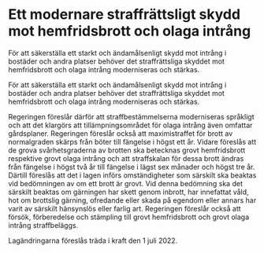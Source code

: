 # Ett modernare straffrättsligt skydd mot hemfridsbrott och olaga intrång

För att säkerställa ett starkt och ändamålsenligt skydd mot intrång i bostäder och andra platser behöver det straffrättsliga skyddet mot hemfridsbrott och olaga intrång moderniseras och stärkas.

För att säkerställa ett starkt och ändamålsenligt skydd mot intrång i bostäder och andra platser behöver det straffrättsliga skyddet mot hemfridsbrott och olaga intrång moderniseras och stärkas.

Regeringen föreslår därför att straffbestämmelserna moderniseras språkligt och att det klargörs att tillämpningsområdet för olaga intrång även omfattar gårdsplaner. Regeringen föreslår också att maximistraffet för brott av normalgraden skärps från böter till fängelse i högst ett år. Vidare föreslås att de grova svårhetsgraderna av brotten ska betecknas grovt hemfridsbrott respektive grovt olaga intrång och att straffskalan för dessa brott ändras från fängelse i högst två år till fängelse i lägst sex månader och högst tre år. Därtill föreslås att det i lagen införs omständigheter som särskilt ska beaktas vid bedömningen av om ett brott är grovt. Vid denna bedömning ska det särskilt beaktas om gärningen har skett genom inbrott, har innefattat våld, hot om brottslig gärning, ofredande eller skada på egendom eller annars har varit av särskilt hänsynslös eller farlig art. Regeringen föreslår också att försök, förberedelse och stämpling till grovt hemfridsbrott och grovt olaga intrång straffbeläggs.

Lagändringarna föreslås träda i kraft den 1 juli 2022.

